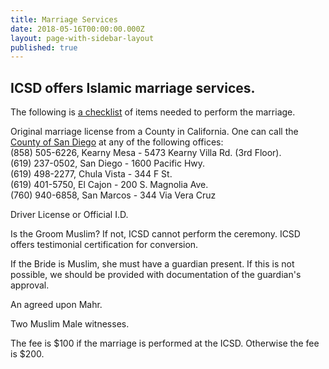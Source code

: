 ```yaml
---
title: Marriage Services
date: 2018-05-16T00:00:00.000Z
layout: page-with-sidebar-layout
published: true
---
```


## ICSD offers Islamic marriage services.  
The following is [a checklist](https://drive.google.com/open?id=0B1cOhStB_4vmSDJSNlpsNHEzQjg) of items needed to perform the marriage. 

Original marriage license from a County in California. One can call the [County of San Diego](https://drive.google.com/open?id=1h5u-t6vVu0hYzgtUdJsuqpvbf76wIcx4) at any of the following offices:  
(858) 505-6226, Kearny Mesa - 5473 Kearny Villa Rd. (3rd Floor).  
(619) 237-0502, San Diego - 1600 Pacific Hwy.  
(619) 498-2277, Chula Vista - 344 F St.  
(619) 401-5750, El Cajon - 200 S. Magnolia Ave.  
(760) 940-6858, San Marcos - 344 Via Vera Cruz

Driver License or Official I.D. 

Is the Groom Muslim? If not, ICSD cannot perform the ceremony. ICSD offers testimonial certification for conversion. 

If the Bride is Muslim, she must have a guardian present. If this is not possible, we should be provided with documentation of the guardian's approval. 

An agreed upon Mahr. 

Two Muslim Male witnesses. 

The fee is $100 if the marriage is performed at the ICSD. Otherwise the fee is $200.
